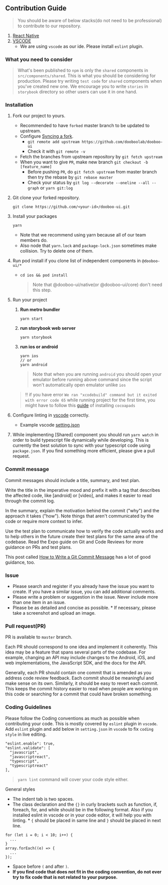 ## Contribution Guide

> You should be aware of below stacks(do not need to be professional) to contribute to our repository.

1. [React Native](https://facebook.github.io/react-native)
2. [VSCODE](https://code.visualstudio.com)
   - We are using `vscode` as our ide. Please install `eslint` plugin.

### What you need to consider

> What's been published to `npm` is only the `shared` components in `src/components/shared`. This is what you should be considering for production. Please try writing `test code` for `shared` components when you've created new one. We encourage you to write `stories` in `storybook` directory so other users can use it in one hand.

### Installation

1. Fork our project to yours.
   - Recommended to have `forked` master branch to be updated to upstream.
   - Configure [Syncing a fork](https://help.github.com/articles/configuring-a-remote-for-a-fork/).
     - `git remote add upstream https://github.com/dooboolab/dooboo-ui`
     - Check it with `git remote -v`
   - Fetch the branches from upstream repository by `git fetch upstream`
   - When you want to give `PR`, make new branch `git checkout -b [feature_name]`
     - Before pushing `PR`, do `git fetch upstream` from master branch then try the rebase by `git rebase master`
     - Check your status by `git log --decorate --oneline --all --graph` or `yarn git:log`
2. Git clone your forked repository.
   ```
   git clone https://github.com/<your-id>/dooboo-ui.git
   ```
3. Install your packages
   ```
   yarn
   ```
   - Note that we recommend using yarn because all of our team members do.
   - Also node that `yarn.lock` and `package-lock.json` sometimes make collision. Try to delete one of them.
4. Run pod install if you clone list of independent components in `@dooboo-ui/*`

   - `cd ios && pod install`
     > Note that @dooboo-ui/native(or @dooboo-ui/core) don't need this step.

5. Run your project

   1. **Run metro bundler**
      ```
      yarn start
      ```
   2. **run storybook web server**
      ```
      yarn storybook
      ```
   3. **run ios or android**
      ```
      yarn ios
      // or
      yarn android
      ```
      > Note that when you are running `android` you should open your emulator before running above command since the script won't automatically open emulator unlike `ios`

   > ‼️ if you have error `We ran "xcodebuild" command but it exited with error code 65` while running project for the first time, you might have to follow this [guide](https://github.com/facebook/react-native/issues/24450#issuecomment-516760157) of installing `cocoapads`

6. Configure linting in [vscode](https://code.visualstudio.com) correctly.

   - Example vscode [setting.json](https://gist.github.com/hyochan/815e9040593180c4725d7694d863e5a1)

7. While implementing [Shared] component you should run `yarn watch` in order to build typescript file dynamically while developing. This is currently the best solution to sync with your typescript code using `package.json`. If you find something more efficient, please give a pull request.

### Commit message

Commit messages should include a title, summary, and test plan.

Write the title in the imperative mood and prefix it with a tag that describes the affected code, like [android] or [video], and makes it easier to read through the commit log.

In the summary, explain the motivation behind the commit ("why") and the approach it takes ("how"). Note things that aren't communicated by the code or require more context to infer.

Use the test plan to communicate how to verify the code actually works and to help others in the future create their test plans for the same area of the codebase. Read the Expo guide on Git and Code Reviews for more guidance on PRs and test plans.

This post called [How to Write a Git Commit Message](https://chris.beams.io/posts/git-commit/) has a lot of good guidance, too.

### Issue

- Please search and register if you already have the issue you want to create. If you have a similar issue, you can add additional comments.
- Please write a problem or suggestion in the issue. Never include more than one item in an issue.
- Please be as detailed and concise as possible. \* If necessary, please take a screenshot and upload an image.

### Pull request(PR)

PR is available to `master` branch.

Each PR should correspond to one idea and implement it coherently. This idea may be a feature that spans several parts of the codebase. For example, changing an API may include changes to the Android, iOS, and web implementations, the JavaScript SDK, and the docs for the API.

Generally, each PR should contain one commit that is amended as you address code review feedback. Each commit should be meaningful and make sense on its own. Similarly, it should be easy to revert each commit. This keeps the commit history easier to read when people are working on this code or searching for a commit that could have broken something.

### Coding Guidelines

Please follow the Coding conventions as much as possible when contributing your code. This is mostly covered by `eslint` plugin in `vscode`. Add `eslint` plugin and add below in `setting.json` in `vscode` to fix `coding style` in live editing.

```
"eslint.enable": true,
"eslint.validate": [
  "javascript",
  "javascriptreact",
  "typescript",
  "typescriptreact"
],
```

> `yarn lint` command will cover your code style either.

General styles

- The indent tab is two spaces.
- The class declaration and the `{}` in curly brackets such as function, if, foreach, for, and while should be in the following format. Also if you installed eslint in vscode or in your code editor, it will help you with linting. \* `{` should be placed in same line and `}` should be placed in next line.

```
for (let i = 0; i < 10; i++) {
  ...
}
array.forEach((e) => {
  ...
});
```

- Space before `(` and after `)`.
- **If you find code that does not fit in the coding convention, do not ever try to fix code that is not related to your purpose.**

